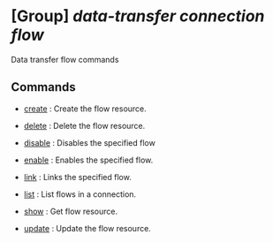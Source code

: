 # [Group] _data-transfer connection flow_

Data transfer flow commands

## Commands

- [create](/Commands/data-transfer/connection/flow/_create.md)
: Create the flow resource.

- [delete](/Commands/data-transfer/connection/flow/_delete.md)
: Delete the flow resource.

- [disable](/Commands/data-transfer/connection/flow/_disable.md)
: Disables the specified flow

- [enable](/Commands/data-transfer/connection/flow/_enable.md)
: Enables the specified flow.

- [link](/Commands/data-transfer/connection/flow/_link.md)
: Links the specified flow.

- [list](/Commands/data-transfer/connection/flow/_list.md)
: List flows in a connection.

- [show](/Commands/data-transfer/connection/flow/_show.md)
: Get flow resource.

- [update](/Commands/data-transfer/connection/flow/_update.md)
: Update the flow resource.
